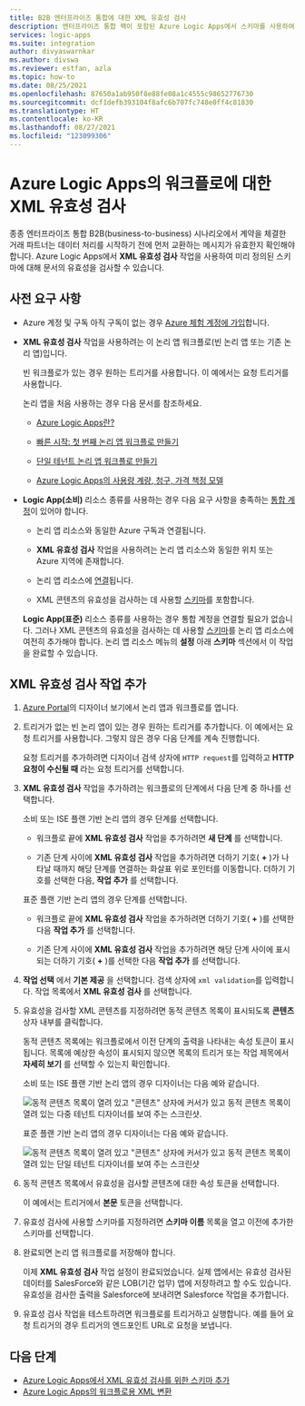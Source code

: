 ```yaml
---
title: B2B 엔터프라이즈 통합에 대한 XML 유효성 검사
description: 엔터프라이즈 통합 팩이 포함된 Azure Logic Apps에서 스키마를 사용하여 XML 유효성을 검사합니다.
services: logic-apps
ms.suite: integration
author: divyaswarnkar
ms.author: divswa
ms.reviewer: estfan, azla
ms.topic: how-to
ms.date: 08/25/2021
ms.openlocfilehash: 87650a1ab950f8e88fe08a1c4555c98652776730
ms.sourcegitcommit: dcf1defb393104f8afc6b707fc748e0ff4c81830
ms.translationtype: HT
ms.contentlocale: ko-KR
ms.lasthandoff: 08/27/2021
ms.locfileid: "123099306"
---
```

# <a name="validate-xml-for-workflows-in-azure-logic-apps"></a>Azure Logic Apps의 워크플로에 대한 XML 유효성 검사

종종 엔터프라이즈 통합 B2B(business-to-business) 시나리오에서 계약을 체결한 거래 파트너는 데이터 처리를 시작하기 전에 먼저 교환하는 메시지가 유효한지 확인해야 합니다. Azure Logic Apps에서 **XML 유효성 검사** 작업을 사용하여 미리 정의된 스키마에 대해 문서의 유효성을 검사할 수 있습니다.

## <a name="prerequisites"></a>사전 요구 사항

* Azure 계정 및 구독 아직 구독이 없는 경우 [Azure 체험 계정에 가입](https://azure.microsoft.com/free/?WT.mc_id=A261C142F)합니다.

* **XML 유효성 검사** 작업을 사용하려는 이 논리 앱 워크플로(빈 논리 앱 또는 기존 논리 앱)입니다.

  빈 워크플로가 있는 경우 원하는 트리거를 사용합니다. 이 예에서는 요청 트리거를 사용합니다.

  논리 앱을 처음 사용하는 경우 다음 문서를 참조하세요.

  * [Azure Logic Apps란?](logic-apps-overview.md)

  * [빠른 시작: 첫 번째 논리 앱 워크플로 만들기](quickstart-create-first-logic-app-workflow.md)

  * [단일 테넌트 논리 앱 워크플로 만들기](create-single-tenant-workflows-azure-portal.md)

  * [Azure Logic Apps의 사용량 계량, 청구, 가격 책정 모델](logic-apps-pricing.md)

* **Logic App(소비)** 리소스 종류를 사용하는 경우 다음 요구 사항을 충족하는 [통합 계정](logic-apps-enterprise-integration-create-integration-account.md)이 있어야 합니다.

  * 논리 앱 리소스와 동일한 Azure 구독과 연결됩니다.

  * **XML 유효성 검사** 작업을 사용하려는 논리 앱 리소스와 동일한 위치 또는 Azure 지역에 존재합니다.

  * 논리 앱 리소스에 [연결](logic-apps-enterprise-integration-create-integration-account.md#link-account)됩니다.

  * XML 콘텐츠의 유효성을 검사하는 데 사용할 [스키마](logic-apps-enterprise-integration-schemas.md)를 포함합니다.

  **Logic App(표준)** 리소스 종류를 사용하는 경우 통합 계정을 연결할 필요가 없습니다. 그러나 XML 콘텐츠의 유효성을 검사하는 데 사용할 [스키마](logic-apps-enterprise-integration-schemas.md)를 논리 앱 리소스에 여전히 추가해야 합니다. 논리 앱 리소스 메뉴의 **설정** 아래 **스키마** 섹션에서 이 작업을 완료할 수 있습니다.

## <a name="add-xml-validation-action"></a>XML 유효성 검사 작업 추가

1. [Azure Portal](https://portal.azure.com)의 디자이너 보기에서 논리 앱과 워크플로를 엽니다.

1. 트리거가 없는 빈 논리 앱이 있는 경우 원하는 트리거를 추가합니다. 이 예에서는 요청 트리거를 사용합니다. 그렇지 않은 경우 다음 단계를 계속 진행합니다.

   요청 트리거를 추가하려면 디자이너 검색 상자에 `HTTP request`를 입력하고 **HTTP 요청이 수신될 때** 라는 요청 트리거를 선택합니다.

1. **XML 유효성 검사** 작업을 추가하려는 워크플로의 단계에서 다음 단계 중 하나를 선택합니다.

   소비 또는 ISE 플랜 기반 논리 앱의 경우 단계를 선택합니다.

   * 워크플로 끝에 **XML 유효성 검사** 작업을 추가하려면 **새 단계** 를 선택합니다.

   * 기존 단계 사이에 **XML 유효성 검사** 작업을 추가하려면 더하기 기호( **+** )가 나타날 때까지 해당 단계를 연결하는 화살표 위로 포인터를 이동합니다. 더하기 기호를 선택한 다음, **작업 추가** 를 선택합니다.

   표준 플랜 기반 논리 앱의 경우 단계를 선택합니다.

   * 워크플로 끝에 **XML 유효성 검사** 작업을 추가하려면 더하기 기호( **+** )를 선택한 다음 **작업 추가** 를 선택합니다.

   * 기존 단계 사이에 **XML 유효성 검사** 작업을 추가하려면 해당 단계 사이에 표시되는 더하기 기호( **+** )를 선택한 다음 **작업 추가** 를 선택합니다.

1. **작업 선택** 에서 **기본 제공** 을 선택합니다. 검색 상자에 `xml validation`를 입력합니다. 작업 목록에서 **XML 유효성 검사** 를 선택합니다.

1. 유효성을 검사할 XML 콘텐츠를 지정하려면 동적 콘텐츠 목록이 표시되도록 **콘텐츠** 상자 내부를 클릭합니다.

   동적 콘텐츠 목록에는 워크플로에서 이전 단계의 출력을 나타내는 속성 토큰이 표시됩니다. 목록에 예상한 속성이 표시되지 않으면 목록의 트리거 또는 작업 제목에서 **자세히 보기** 를 선택할 수 있는지 확인합니다.

   소비 또는 ISE 플랜 기반 논리 앱의 경우 디자이너는 다음 예와 같습니다.

   ![동적 콘텐츠 목록이 열려 있고 "콘텐츠" 상자에 커서가 있고 동적 콘텐츠 목록이 열려 있는 다중 테넌트 디자이너를 보여 주는 스크린샷.](./media/logic-apps-enterprise-integration-xml-validation/open-dynamic-content-list-multi-tenant.png)

   표준 플랜 기반 논리 앱의 경우 디자이너는 다음 예와 같습니다.

   ![동적 콘텐츠 목록이 열려 있고 "콘텐츠" 상자에 커서가 있고 동적 콘텐츠 목록이 열려 있는 단일 테넌트 디자이너를 보여 주는 스크린샷](./media/logic-apps-enterprise-integration-xml-validation/open-dynamic-content-list-single-tenant.png)

1. 동적 콘텐츠 목록에서 유효성을 검사할 콘텐츠에 대한 속성 토큰을 선택합니다.

   이 예에서는 트리거에서 **본문** 토큰을 선택합니다.

1. 유효성 검사에 사용할 스키마를 지정하려면 **스키마 이름** 목록을 열고 이전에 추가한 스키마를 선택합니다.

1. 완료되면 논리 앱 워크플로를 저장해야 합니다.

   이제 **XML 유효성 검사** 작업 설정이 완료되었습니다. 실제 앱에서는 유효성 검사된 데이터를 SalesForce와 같은 LOB(기간 업무) 앱에 저장하려고 할 수도 있습니다. 유효성을 검사한 출력을 Salesforce에 보내려면 Salesforce 작업을 추가합니다.

1. 유효성 검사 작업을 테스트하려면 워크플로를 트리거하고 실행합니다. 예를 들어 요청 트리거의 경우 트리거의 엔드포인트 URL로 요청을 보냅니다.

## <a name="next-steps"></a>다음 단계

* [Azure Logic Apps에서 XML 유효성 검사를 위한 스키마 추가](logic-apps-enterprise-integration-schemas.md)
* [Azure Logic Apps의 워크플로용 XML 변환](logic-apps-enterprise-integration-transform.md)